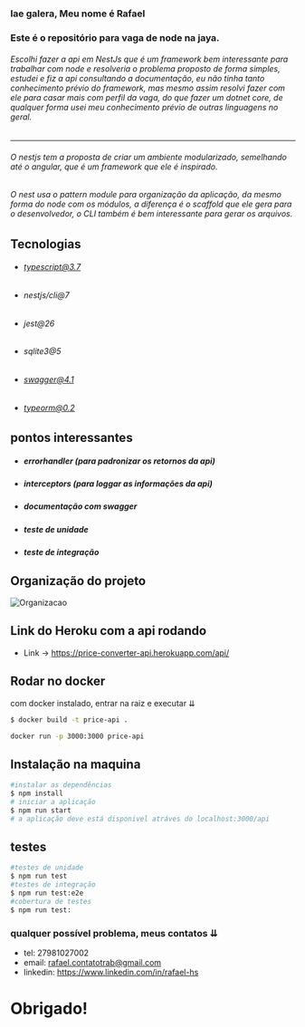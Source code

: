 ### Iae galera, Meu nome é Rafael

### Este é o repositório para vaga de node na jaya.

###### Escolhi fazer a api em NestJs que é um framework bem interessante para trabalhar com node e resolveria o problema proposto de forma simples, estudei e fiz a api consultando a documentação, eu não tinha tanto conhecimento prévio do framework, mas mesmo assim resolvi fazer com ele para casar mais com perfil da vaga, do que fazer um dotnet core, de qualquer forma usei meu conhecimento prévio de outras linguagens no geral.
---
###### O nestjs tem a proposta de criar um ambiente modularizado, semelhando até o angular, que é um framework que ele é inspirado.
###### O nest usa o pattern module para organização da aplicação, da mesmo forma do node com os módulos, a diferença é o scaffold que ele gera para o desenvolvedor, o CLI também é bem interessante para gerar os arquivos.

## Tecnologias 

- ######  typescript@3.7
- ######  nestjs/cli@7
- ######  jest@26
- ######  sqlite3@5
- ######  swagger@4.1
- ######  typeorm@0.2

## pontos interessantes
- #####  errorhandler (para padronizar os retornos da api)
- #####  interceptors (para loggar as informações da api)
- #####  documentação com swagger
- #####  teste de unidade 
- #####  teste de integração 

## Organização do projeto
![Organizacao](https://i.imgur.com/PXPyGif.png)

## Link do Heroku com a api rodando
- Link -> https://price-converter-api.herokuapp.com/api/

## Rodar no docker
com docker instalado, entrar na raiz e executar ⇊
```bash
$ docker build -t price-api .

docker run -p 3000:3000 price-api
```

## Instalação na maquina
```bash
#instalar as dependências
$ npm install
# iniciar a aplicação
$ npm run start
# a aplicação deve está disponivel atráves do localhost:3000/api
```

## testes

```bash
#testes de unidade
$ npm run test
#testes de integração
$ npm run test:e2e
#cobertura de testes
$ npm run test:
```

### qualquer possível problema, meus contatos ⇊

- tel: 27981027002
- email: rafael.contatotrab@gmail.com
- linkedin: https://www.linkedin.com/in/rafael-hs

# Obrigado!